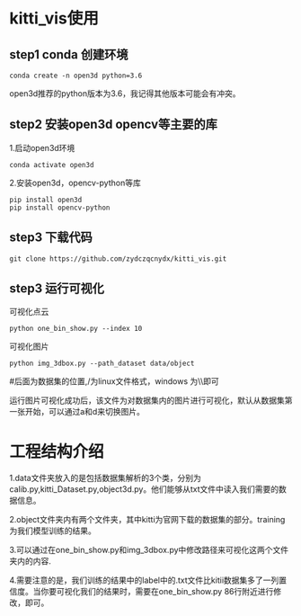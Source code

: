 # kitti_vis使用
## step1 conda 创建环境

```
conda create -n open3d python=3.6 
```
open3d推荐的python版本为3.6，我记得其他版本可能会有冲突。

## step2 安装open3d opencv等主要的库

1.启动open3d环境
```
conda activate open3d
```
2.安装open3d，opencv-python等库
```
pip install open3d
pip install opencv-python 
```
## step3 下载代码
```
git clone https://github.com/zydczqcnydx/kitti_vis.git
```
## step3 运行可视化
 可视化点云
```
python one_bin_show.py --index 10
```
 可视化图片

```
python img_3dbox.py --path_dataset data/object
```
#后面为数据集的位置,/为linux文件格式，windows 为\\\即可

运行图片可视化成功后，该文件为对数据集内的图片进行可视化，默认从数据集第一张开始，可以通过a和d来切换图片。

# 工程结构介绍
1.data文件夹放入的是包括数据集解析的3个类，分别为calib.py,kitti_Dataset.py,object3d.py。他们能够从txt文件中读入我们需要的数据信息。

2.object文件夹内有两个文件夹，其中kitti为官网下载的数据集的部分。training为我们模型训练的结果。

3.可以通过在one_bin_show.py和img_3dbox.py中修改路径来可视化这两个文件夹内的内容.

4.需要注意的是，我们训练的结果中的label中的.txt文件比kitii数据集多了一列置信度。当你要可视化我们的结果时，需要在one_bin_show.py 86行附近进行修改，即可。
